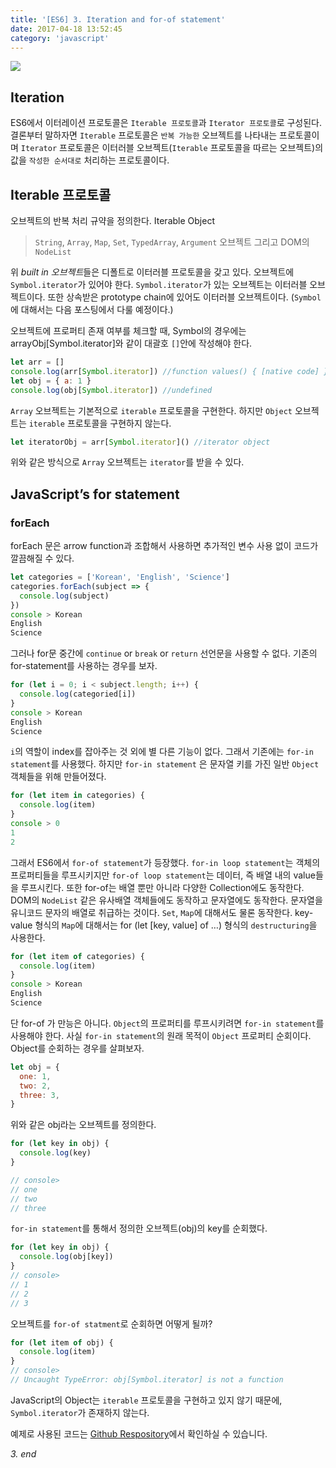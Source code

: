 ```yaml
---
title: '[ES6] 3. Iteration and for-of statement'
date: 2017-04-18 13:52:45
category: 'javascript'
---
```


![](/images/javascript_es6.png)

## Iteration

ES6에서 이터레이션 프로토콜은 `Iterable 프로토콜`과 `Iterator 프로토콜`로 구성된다. 결론부터 말하자면 `Iterable` 프로토콜은 `반복 가능한` 오브젝트를 나타내는 프로토콜이며 `Iterator` 프로토콜은 이터러블 오브젝트(`Iterable` 프로토콜을 따르는 오브젝트)의 값을 `작성한 순서대로` 처리하는 프로토콜이다.

## Iterable 프로토콜

오브젝트의 반복 처리 규약을 정의한다.
Iterable Object

> `String`, `Array`, `Map`, `Set`, `TypedArray`, `Argument` 오브젝트
> 그리고 DOM의 `NodeList`

위 *built in 오브젝트*들은 디폴트로 이터러블 프로토콜을 갖고 있다. 오브젝트에 `Symbol.iterator`가 있어야 한다. `Symbol.iterator`가 있는 오브젝트는 이터러블 오브젝트이다. 또한 상속받은 prototype chain에 있어도 이터러블 오브젝트이다. (`Symbol`에 대해서는 다음 포스팅에서 다룰 예정이다.)

오브젝트에 프로퍼티 존재 여부를 체크할 때, Symbol의 경우에는 arrayObj[Symbol.iterator]와 같이 대괄호 `[]`안에 작성해야 한다.

```javascript
let arr = []
console.log(arr[Symbol.iterator]) //function values() { [native code] }
let obj = { a: 1 }
console.log(obj[Symbol.iterator]) //undefined
```

`Array` 오브젝트는 기본적으로 `iterable` 프로토콜을 구현한다. 하지만 `Object` 오브젝트는 `iterable` 프로토콜을 구현하지 않는다.

```javascript
let iteratorObj = arr[Symbol.iterator]() //iterator object
```

위와 같은 방식으로 `Array` 오브젝트는 `iterator`를 받을 수 있다.

## JavaScript’s for statement

### forEach

forEach 문은 arrow function과 조합해서 사용하면 추가적인 변수 사용 없이 코드가 깔끔해질 수 있다.

```javascript
let categories = ['Korean', 'English', 'Science']
categories.forEach(subject => {
  console.log(subject)
})
console > Korean
English
Science
```

그러나 for문 중간에 `continue` or `break` or `return` 선언문을 사용할 수 없다. 기존의 for-statement를 사용하는 경우를 보자.

```javascript
for (let i = 0; i < subject.length; i++) {
  console.log(categoried[i])
}
console > Korean
English
Science
```

`i`의 역할이 index를 잡아주는 것 외에 별 다른 기능이 없다. 그래서 기존에는 `for-in statement`를 사용했다. 하지만 `for-in statement` 은 문자열 키를 가진 일반 `Object` 객체들을 위해 만들어졌다.

```javascript
for (let item in categories) {
  console.log(item)
}
console > 0
1
2
```

그래서 ES6에서 `for-of statement`가 등장했다.
`for-in loop statement`는 객체의 프로퍼티들을 루프시키지만 `for-of loop statement`는 데이터, 즉 배열 내의 value들을 루프시킨다. 또한 for-of는 배열 뿐만 아니라 다양한 Collection에도 동작한다. DOM의 `NodeList` 같은 유사배열 객체들에도 동작하고 문자열에도 동작한다. 문자열을 유니코드 문자의 배열로 취급하는 것이다. `Set`, `Map`에 대해서도 물론 동작한다. key-value 형식의 `Map`에 대해서는 for (let [key, value] of …) 형식의 `destructuring`을 사용한다.

```javascript
for (let item of categories) {
  console.log(item)
}
console > Korean
English
Science
```

단 for-of 가 만능은 아니다. `Object`의 프로퍼티를 루프시키려면 `for-in statement`를 사용해야 한다. 사실 `for-in statement`의 원래 목적이 `Object` 프로퍼티 순회이다. Object를 순회하는 경우를 살펴보자.

```javascript
let obj = {
  one: 1,
  two: 2,
  three: 3,
}
```

위와 같은 obj라는 오브젝트를 정의한다.

```javascript
for (let key in obj) {
  console.log(key)
}

// console>
// one
// two
// three
```

`for-in statement`를 통해서 정의한 오브젝트(obj)의 key를 순회했다.

```javascript
for (let key in obj) {
  console.log(obj[key])
}
// console>
// 1
// 2
// 3
```

오브젝트를 `for-of statment`로 순회하면 어떻게 될까?

```javascript
for (let item of obj) {
  console.log(item)
}
// console>
// Uncaught TypeError: obj[Symbol.iterator] is not a function
```

JavaScript의 Object는 `iterable` 프로토콜을 구현하고 있지 않기 때문에, `Symbol.iterator`가 존재하지 않는다.

예제로 사용된 코드는 [Github Respository](https://github.com/JaeYeopHan/ECMAScript6_study)에서 확인하실 수 있습니다.

_3. end_
